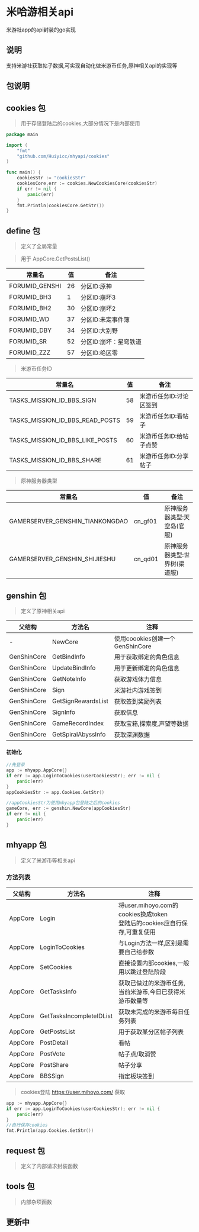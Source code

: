 # 米哈游相关api

米游社app的api封装的go实现

## 说明

支持米游社获取帖子数据,可实现自动化做米游币任务,原神相关api的实现等

## 包说明

## cookies 包

> 用于存储登陆后的cookies,大部分情况下是内部使用

```go
package main

import (
	"fmt"
	"github.com/Huiyicc/mhyapi/cookies"
)

func main() {
	cookiesStr := "cookiesStr"
	cookiesCore,err := cookies.NewCookiesCore(cookiesStr)
	if err != nil {
        panic(err)
	}
	fmt.Println(cookiesCore.GetStr())
}
```

## define 包

> 定义了全局常量


> 用于 AppCore.GetPostsList()

| 常量名            | 值   | 备注           |
|----------------|-----|--------------|
| FORUMID_GENSHI | 26  | 分区ID:原神      |
| FORUMID_BH3    | 1   | 分区ID:崩坏3     |
| FORUMID_BH2    | 30  | 分区ID:崩坏2     |
| FORUMID_WD     | 37  | 分区ID:未定事件簿   |
| FORUMID_DBY    | 34  | 分区ID:大别野     |
| FORUMID_SR     | 52  | 分区ID:崩坏：星穹铁道 |
| FORUMID_ZZZ    | 57  | 分区ID:绝区零     |

> 米游币任务ID

| 常量名                             | 值   | 备注            |
|---------------------------------|-----|---------------|
| TASKS_MISSION_ID_BBS_SIGN       | 58  | 米游币任务ID:讨论区签到 |
| TASKS_MISSION_ID_BBS_READ_POSTS | 59  | 米游币任务ID:看帖子   |
| TASKS_MISSION_ID_BBS_LIKE_POSTS | 60  | 米游币任务ID:给帖子点赞 |
| TASKS_MISSION_ID_BBS_SHARE      | 61  | 米游币任务ID:分享帖子  |

> 原神服务器类型

| 常量名                             | 值       | 备注               |
|---------------------------------|---------|------------------|
| GAMERSERVER_GENSHIN_TIANKONGDAO | cn_gf01 | 原神服务器类型:天空岛(官服)  |
| GAMERSERVER_GENSHIN_SHIJIESHU   | cn_qd01 | 原神服务器类型:世界树(渠道服) |

## genshin 包

> 定义了原神相关api


| 父结构         | 方法名                | 注释                        |
|-------------|--------------------|---------------------------|
| -           | NewCore            | 使用coookies创建一个GenShinCore |
| GenShinCore | GetBindInfo        | 用于获取绑定的角色信息               |
| GenShinCore | UpdateBindInfo     | 用于更新绑定的角色信息               |
| GenShinCore | GetNoteInfo        | 获取游戏体力信息                  |
| GenShinCore | Sign               | 米游社内游戏签到                  |
| GenShinCore | GetSignRewardsList | 获取签到奖励列表                  |
| GenShinCore | SignInfo           | 获取信息                      |
| GenShinCore | GameRecordIndex    | 获取宝箱,探索度,声望等数据            |
| GenShinCore | GetSpiralAbyssInfo | 获取深渊数据                    |


#### 初始化

```go
//先登录
app := mhyapp.AppCore{}
if err := app.LoginToCookies(userCookiesStr); err != nil {
    panic(err)
}
appCookiesStr := app.Cookies.GetStr()

//appCookiesStr为使用mhyapp包登陆之后的cookies
gameCore, err := genshin.NewCore(appCookiesStr)
if err != nil {
	panic(err)
}
```

## mhyapp 包

> 定义了米游币等相关api

### 方法列表


| 父结构     | 方法名                      | 注释                                                          |
|---------|--------------------------|-------------------------------------------------------------|
| AppCore | Login                    | 将user.mihoyo.com的cookies换成token<br />登陆后的cookies应自行保存,可重复使用 |
| AppCore | LoginToCookies           | 与Login方法一样,区别是需要自己给参数                                       |
| AppCore | SetCookies               | 直接设置内部cookies,一般用以跳过登陆阶段                                    |
| AppCore | GetTasksInfo             | 获取已做过的米游币任务,当前米游币,今日已获得米游币数量等                               |
| AppCore | GetTasksIncompleteIDList | 获取未完成的米游币每日任务列表                                             |
| AppCore | GetPostsList             | 用于获取某分区帖子列表                                                 |
| AppCore | PostDetail               | 看帖                                                          |
| AppCore | PostVote                 | 帖子点/取消赞                                                     |
| AppCore | PostShare                | 帖子分享                                                        |
| AppCore | BBSSign                  | 指定板块签到                                                      |

> cookies登陆 https://user.mihoyo.com/ 获取

```go
app := mhyapp.AppCore{}
if err := app.LoginToCookies(userCookiesStr); err != nil {
	panic(err)
}
//自行保存cookies
fmt.Println(app.Cookies.GetStr())
```

## request 包

> 定义了内部请求封装函数

## tools 包

> 内部杂项函数

## 更新中
